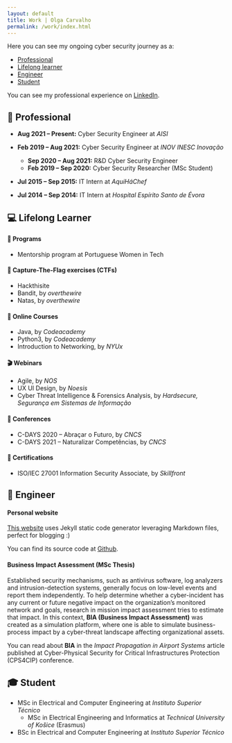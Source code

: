 ```yaml
---
layout: default
title: Work | Olga Carvalho
permalink: /work/index.html
---
```


Here you can see my ongoing cyber security journey as a:

* [Professional](#-professional)
* [Lifelong learner](#-lifelong-learner)
* [Engineer](#-engineer)
* [Student](#-student)

You can see my professional experience on <a href="{{ site.linkedin }}">LinkedIn</a>.  

## 💼 Professional

- **Aug 2021 – Present:**  Cyber Security Engineer at *AISI*

- **Feb 2019 – Aug 2021:** Cyber Security Engineer at *INOV INESC Inovação*

  * **Sep 2020 – Aug 2021:** R&D Cyber Security Engineer
  * **Feb 2019 – Sep 2020:** Cyber Security Researcher (MSc Student)

- **Jul 2015 – Sep 2015:** IT Intern at *AquiHáChef*

- **Jul 2014 – Sep 2014:** IT Intern at *Hospital Espírito Santo de Évora*



## 💻 Lifelong Learner

#### 📅 Programs
* Mentorship program at Portuguese Women in Tech

#### 🚩 Capture-The-Flag exercises (CTFs)
* Hackthisite
* Bandit, by *overthewire*
* Natas, by *overthewire*

#### 🎫 Online Courses
* Java, by *Codeacademy*
* Python3, by *Codeacademy*
* Introduction to Networking, by *NYUx*

#### 🎬 Webinars
* Agile, by *NOS*
* UX UI Design, by *Noesis*
* Cyber Threat Intelligence & Forensics Analysis, by *Hardsecure, Segurança em Sistemas de Informação*

#### 🎤 Conferences
* C-DAYS 2020 – Abraçar o Futuro, by *CNCS*
* C-DAYS 2021 – Naturalizar Competências, by *CNCS*

#### 📜 Certifications
* ISO/IEC 27001 Information Security Associate, by *Skillfront*



## 📐 Engineer
#### Personal website
[This website](https://olgacarvalho.github.io/) uses Jekyll static code generator leveraging Markdown files, perfect for blogging :)

You can find its source code at [Github](https://github.com/OlgaCarvalho/olgacarvalho.github.io).

#### Business Impact Assessment (MSc Thesis)
Established security mechanisms, such as antivirus software, log analyzers and intrusion-detection systems, generally focus on low-level events and report them independently.
To help determine whether a cyber-incident has any current or future negative impact on the organization’s monitored network and goals, research in mission impact assessment tries to estimate that impact.
In this context, **BIA (Business Impact Assessment)** was created as a simulation platform, where one is able to simulate business-process impact by a cyber-threat landscape affecting organizational assets.

You can read about **BIA** in the *Impact Propagation in Airport Systems* article published at Cyber-Physical Security for Critical Infrastructures Protection (CPS4CIP) conference.



## 🎓 Student

  * MSc in Electrical and Computer Engineering at *Instituto Superior Técnico*
    * MSc in Electrical Engineering and Informatics at *Technical University of Košice* (Erasmus)
  * BSc in Electrical and Computer Engineering at *Instituto Superior Técnico*
